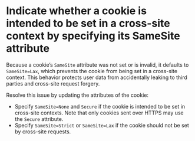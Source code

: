 # Indicate whether a cookie is intended to be set in a cross-site context by specifying its SameSite attribute

Because a cookie’s `SameSite` attribute  was not set or is invalid, it defaults to `SameSite=Lax`,
which prevents the cookie from being set in a cross-site context.
This behavior protects user data from accidentally leaking to third parties and cross-site request forgery.

Resolve this issue by updating the attributes of the cookie:
* Specify `SameSite=None` and `Secure` if the cookie is intended to be set in cross-site contexts. Note that only cookies sent over HTTPS may use the `Secure` attribute.
* Specify `SameSite=Strict` or `SameSite=Lax` if the cookie should not be set by cross-site requests.
